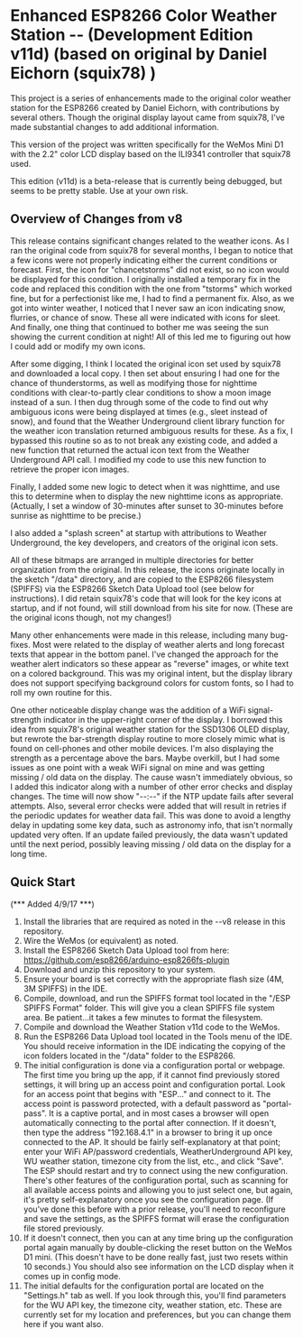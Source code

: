 #  Enhanced ESP8266 Color Weather Station -- (Development Edition v11d) (based on original by Daniel Eichorn (squix78) )

This project is a series of enhancements made to the original color weather station for the ESP8266 created by Daniel Eichorn, with contributions by several others.  Though the original display layout came from squix78, I've made substantial changes to add additional information.

This version of the project was written specifically for the WeMos Mini D1 with the 2.2" color LCD display based on the ILI9341 controller that squix78 used.

This edition (v11d) is a beta-release that is currently being debugged, but seems to be pretty stable.  Use at your own risk.

##  Overview of Changes from v8

This release contains significant changes related to the weather icons.  As I ran the original code from squix78 for several months, I began to notice that a few icons were not properly indicating either the current conditions or forecast.  First, the icon for "chancetstorms" did not exist, so no icon would be displayed for this condition.  I originally installed a temporary fix in the code and replaced this condition with the one from "tstorms" which worked fine, but for a perfectionist like me, I had to find a permanent fix.  Also, as we got into winter weather, I noticed that I never saw an icon indicating snow, flurries, or chance of snow.  These all were indicated with icons for sleet.  And finally, one thing that continued to bother me was seeing the sun showing the current condition at night!  All of this led me to figuring out how I could add or modify my own icons.

After some digging, I think I located the original icon set used by squix78 and downloaded a local copy.  I then set about ensuring I had one for the chance of thunderstorms, as well as modifying those for nighttime conditions with clear-to-partly clear conditions to show a moon image instead of a sun.  I then dug through some of the code to find out why ambiguous icons were being displayed at times (e.g., sleet instead of snow), and found that the Weather Underground client library function for the weather icon translation returned ambiguous results for these.  As a fix, I bypassed this routine so as to not break any existing code, and added a new function that returned the actual icon text from the Weather Underground API call.  I modified my code to use this new function to retrieve the proper icon images.

Finally, I added some new logic to detect when it was nighttime, and use this to determine when to display the new nighttime icons as appropriate.  (Actually, I set a window of 30-minutes after sunset to 30-minutes before sunrise as nighttime to be precise.)

I also added a "splash screen" at startup with attributions to Weather Underground, the key developers, and creators of the original icon sets.

All of these bitmaps are arranged in multiple directories for better organization from the original.  In this release, the icons originate locally in the sketch "/data" directory, and are copied to the ESP8266 filesystem (SPIFFS) via the ESP8266 Sketch Data Upload tool (see below for instructions).  I did retain squix78's code that will look for the key icons at startup, and if not found, will still download from his site for now.  (These are the original icons though, not my changes!)

Many other enhancements were made in this release, including many bug-fixes.  Most were related to the display of weather alerts and long forecast texts that appear in the bottom panel.  I've changed the approach for the weather alert indicators so these appear as "reverse" images, or white text on a colored background.  This was my original intent, but the display library does not support specifying background colors for custom fonts, so I had to roll my own routine for this.

One other noticeable display change was the addition of a WiFi signal-strength indicator in the upper-right corner of the display.  I borrowed this idea from squix78's original weather station for the SSD1306 OLED display, but rewrote the bar-strength display routine to more closely mimic what is found on cell-phones and other mobile devices.  I'm also displaying the strength as a percentage above the bars.  Maybe overkill, but I had some issues as one point with a weak WiFi signal on mine and was getting missing / old data on the display.  The cause wasn't immediately obvious, so I added this indicator along with a number of other error checks and display changes.  The time will now show "--:--" if the NTP update fails after several attempts.  Also, several error checks were added that will result in retries if the periodic updates for weather data fail.  This was done to avoid a lengthy delay in updating some key data, such as astronomy info, that isn't normally updated very often.  If an update failed previously, the data wasn't updated until the next period, possibly leaving missing / old data on the display for a long time.

##  Quick Start

(*** Added 4/9/17 ***)
1.  Install the libraries that are required as noted in the --v8 release in this repository.
1.  Wire the WeMos (or equivalent) as noted.
1.  Install the ESP8266 Sketch Data Upload tool from here:  https://github.com/esp8266/arduino-esp8266fs-plugin
1.  Download and unzip this repository to your system.
1.  Ensure your board is set correctly with the appropriate flash size (4M, 3M SPIFFS) in the IDE.
1.  Compile, download, and run the SPIFFS format tool located in the "/ESP SPIFFS Format" folder.  This will give you a clean SPIFFS file system area.  Be patient...it takes a few minutes to format the filesystem.
1.  Compile and download the Weather Station v11d code to the WeMos.
1.  Run the ESP8266 Data Upload tool located in the Tools menu of the IDE.  You should receive information in the IDE indicating the copying of the icon folders located in the "/data" folder to the ESP8266.
1.  The initial configuration is done via a configuration portal or webpage. The first time you bring up the app, if it cannot find previously stored settings, it will bring up an access point and configuration portal. Look for an access point that begins with "ESP..." and connect to it. The access point is password protected, with a default password as "portal-pass".  It is a captive portal, and in most cases a browser will open automatically connecting to the portal after connection. If it doesn't, then type the address "192.168.4.1" in a browser to bring it up once connected to the AP. It should be fairly self-explanatory at that point; enter your WiFi AP/password credentials, WeatherUnderground API key, WU weather station, timezone city from the list, etc., and click "Save". The ESP should restart and try to connect using the new configuration. There's other features of the configuration portal, such as scanning for all available access points and allowing you to just select one, but again, it's pretty self-explanatory once you see the configuration page.  (If you've done this before with a prior release, you'll need to reconfigure and save the settings, as the SPIFFS format will erase the configuration file stored previously.
1.  If it doesn't connect, then you can at any time bring up the configuration portal again manually by double-clicking the reset button on the WeMos D1 mini. (This doesn't have to be done really fast, just two resets within 10 seconds.) You should also see information on the LCD display when it comes up in config mode.
1.  The initial defaults for the configuration portal are located on the "Settings.h" tab as well. If you look through this, you'll find parameters for the WU API key, the timezone city, weather station, etc. These are currently set for my location and preferences, but you can change them here if you want also.

